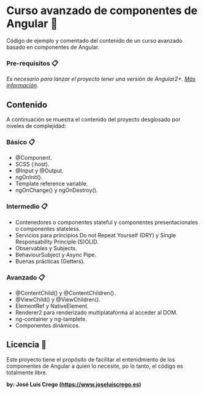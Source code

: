# Curso avanzado de componentes de Angular 🚀

Código de ejemplo y comentado del contenido de un curso avanzado basado en componentes de Angular.

### Pre-requisitos 📋

_Es necesario para lanzar el proyecto tener una versión de Angular2+. [Más información](https://angular.io/guide/setup-local)._

## Contenido 

A continuación se muestra el contenido del proyecto desglosado por niveles de complejidad:

### Básico 📋

* @Component.
* SCSS (:host).
* @Input y @Output.
* ngOnInit().
* Template reference variable.
* ngOnChange() y ngOnDestroy().

### Intermedio 📋

* Contenedores o componentes stateful y componentes presentacionales o componentes stateless.
* Servicios para principios Do not Repeat Yourself (DRY) y Single Responsability Principle (S)OLID.
* Observables y Subjects.
* BehaviourSubject y Async Pipe.
* Buenas prácticas (Getters).

### Avanzado 📋
* @ContentChild() y @ContentChildren().
* @ViewChild() y @ViewChildren().
* ElementRef y NativeElement.
* Renderer2 para renderizado multiplataforma al acceder al DOM.
* ng-container y ng-tamplete.
* Componentes dinámicos.

## Licencia 📄
Este proyecto tiene el propósito de facilitar el entenidmiento de los componentes de Angular a quien lo necesite, po lo tanto, el código es totalmente libre.

**by: José Luis Crego (https://www.joseluiscrego.es)**
